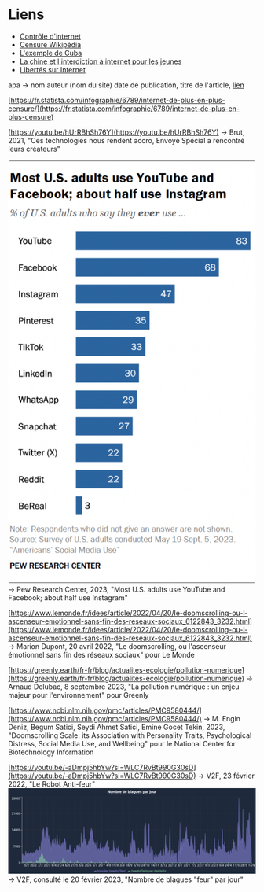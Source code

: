 # Liens

- [Contrôle d&#39;internet](https://salle421.eu/2021/05/10/le-controle-dinternet-enjeux-politiques-et-commerciaux/)
- [Censure Wikipédia](https://fr.m.wikipedia.org/wiki/Censure_d'Internet)
- [L&#39;exemple de Cuba](https://fr.wikipedia.org/wiki/Internet_%C3%A0_Cuba)
- [La chine et l&#39;interdiction à internet pour les jeunes](https://www.radiofrance.fr/franceinter/la-chine-restreint-l-acces-a-internet-pour-les-mineurs-une-decision-de-sante-publique-tres-politique-7635350)
- [Libertés sur Internet](https://fr.wikipedia.org/wiki/Libert%C3%A9s_sur_Internet)

apa -> nom auteur (nom du site) date de publication, titre de l'article, [lien](lien)

[https://fr.statista.com/infographie/6789/internet-de-plus-en-plus-censure/](https://fr.statista.com/infographie/6789/internet-de-plus-en-plus-censure)

[https://youtu.be/hUrRBhSh76Y](https://youtu.be/hUrRBhSh76Y) -> Brut, 2021, "Ces technologies nous rendent accro, Envoyé Spécial a rencontré leurs créateurs"

![1708442345413](image/source/1708442345413.png) \
-> Pew Research Center, 2023, "Most U.S. adults use YouTube and Facebook; about half use Instagram"

[https://www.lemonde.fr/idees/article/2022/04/20/le-doomscrolling-ou-l-ascenseur-emotionnel-sans-fin-des-reseaux-sociaux_6122843_3232.html](https://www.lemonde.fr/idees/article/2022/04/20/le-doomscrolling-ou-l-ascenseur-emotionnel-sans-fin-des-reseaux-sociaux_6122843_3232.html) -> Marion Dupont, 20 avril 2022, "Le doomscrolling, ou l'ascenseur émotionnel sans fin des réseaux sociaux" pour Le Monde

[https://greenly.earth/fr-fr/blog/actualites-ecologie/pollution-numerique](https://greenly.earth/fr-fr/blog/actualites-ecologie/pollution-numerique) -> Arnaud Delubac, 8 septembre 2023, "La pollution numérique : un enjeu majeur pour l'environnement" pour Greenly

[https://www.ncbi.nlm.nih.gov/pmc/articles/PMC9580444/](https://www.ncbi.nlm.nih.gov/pmc/articles/PMC9580444/) -> M. Engin Deniz, Begum Satici, Seydi Ahmet Satici, Emine Gocet Tekin, 2023, "Doomscrolling Scale: its Association with Personality Traits, Psychological Distress, Social Media Use, and Wellbeing" pour le National Center for Biotechnology Information

[https://youtu.be/-aDmpj5hbYw?si=WLC7RvBt990G30sD](https://youtu.be/-aDmpj5hbYw?si=WLC7RvBt990G30sD) -> V2F, 23 février 2022, "Le Robot Anti-feur"
![1708443913537](image/source/1708443913537.png) \
-> V2F, consulté le 20 février 2023, "Nombre de blagues "feur" par jour"
